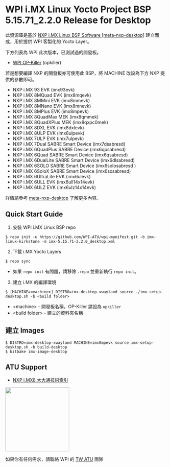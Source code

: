 <h1>WPI i.MX Linux Yocto Project BSP 5.15.71_2.2.0 Release for Desktop</h1>

此資源庫是基於 [NXP i.MX Linux BSP Software \[meta-nxp-desktop\]](https://github.com/nxp-imx/meta-nxp-desktop) 建立而成，用於提供 WPI 客製化的 Yocto Layer。

下方列表為 WPI 此次版本，已測試過的開發板。

* [WPI OP-Killer](https://www.wpgdadatong.com/tw/solution/detail/36783) (opkiller)

若是想要編譯 NXP 的開發板亦可使用此 BSP，將 MACHINE 改設為下方 NXP 提供的參數即可。

* NXP i.MX 93 EVK (imx93evk)
* NXP i.MX 8MQuad EVK (imx8mqevk)
* NXP i.MX 8MMini EVK (imx8mmevk)
* NXP i.MX 8MNano EVK (imx8mnevk)
* NXP i.MX 8MPlus EVK (imx8mpevk)
* NXP i.MX 8QuadMax MEK (imx8qmmek)
* NXP i.MX 8QuadXPlus MEK (imx8qxpc0mek)
* NXP i.MX 8DXL EVK (imx8dxlevk)
* NXP i.MX 8ULP EVK (imx8ulpevk)
* NXP i.MX 7ULP EVK (imx7ulpevk)
* NXP i.MX 7Dual SABRE Smart Device (imx7dsabresd)
* NXP i.MX 6QuadPlus SABRE Device (imx6qpsabresd)
* NXP i.MX 6Quad SABRE Smart Device (imx6qsabresd)
* NXP i.MX 6DualLite SABRE Smart Device (imx6dlsabresd)
* NXP i.MX 6SOLO SABRE Smart Device (imx6solosabresd )
* NXP i.MX 6SoloX SABRE Smart Device (imx6sxsabresd)
* NXP i.MX 6UltraLite EVK (imx6ulevk)
* NXP i.MX 6ULL EVK (imx6ull14x14evk)
* NXP i.MX 6ULZ EVK (imx6ulz14x14evk)

詳情請參考 [meta-nxp-desktop](https://github.com/nxp-imx/meta-nxp-desktop) 了解更多內容。

## Quick Start Guide

1. <a>安裝 WPI i.MX Linux BSP repo</a>

```!
$ repo init -u https://github.com/WPI-ATU/wpi-manifest.git -b imx-linux-kirkstone -m imx-5.15.71-2.2.0_desktop.xml
```

2. 下載 <a>i.MX Yocto Layers</a>

```!
$ repo sync
```

* 如果 ``repo init`` 有問題，請移除 ``.repo`` 並重新執行 ``repo init``。

3. 建立 <a>i.MX 的編譯環境</a>

```
$ [MACHINE=<machine>] DISTRO=imx-desktop-xwayland source ./imx-setup-desktop.sh -b <build folder>
```

* \<machine\> - 開發板名稱，OP-Killer 請設為 ``opkiller``
* \<build folder\> - 建立的資料夾名稱

## 建立 Images

```!
$ DISTRO=imx-desktop-xwayland MACHINE=imx8mpevk source imx-setup-desktop.sh -b build-desktop
$ bitbake imx-image-desktop
```

## ATU Support

* [NXP i.MX8 大大通技術索引](https://hackmd.io/@WPI-ATU-TW1/Bk3zvW0Ts/https%3A%2F%2Fhackmd.io%2FXC9STgFjSs6_vadDkO0YSA%3Fboth?utm_source=preview-mode&utm_medium=rec)

<img src="https://hackmd.io/_uploads/Hy773SVvn.png"  width="200" height="200">

如果你有任何需求，請聯絡 WPI 的 [TW ATU](mailto:wpi.atu.github@wpi-group.com) 團隊
